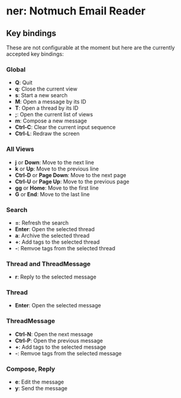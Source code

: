 ner: Notmuch Email Reader
=========================

Key bindings
------------
These are not configurable at the moment but here are the currently accepted
key bindings:

### Global
- **Q**:        Quit
- **q**:        Close the current view
- **s**:        Start a new search
- **M**:        Open a message by its ID
- **T**:        Open a thread by its ID
- **;**:        Open the current list of views
- **m**:        Compose a new message
- **Ctrl-C**:   Clear the current input sequence
- **Ctrl-L**:   Redraw the screen

### All Views
- **j** or **Down**:            Move to the next line
- **k** or **Up**:              Move to the previous line
- **Ctrl-D** or **Page Down**:  Move to the next page
- **Ctrl-U** or **Page Up**:    Move to the previous page
- **gg** or **Home**:           Move to the first line
- **G** or **End**:             Move to the last line

### Search
- **=**:                        Refresh the search
- **Enter**:                    Open the selected thread
- **a**:                        Archive the selected thread
- **+**:                        Add tags to the selected thread
- **-**:                        Remvoe tags from the selected thread

### Thread and ThreadMessage
- **r**:    Reply to the selected message

### Thread
- **Enter**:    Open the selected message

### ThreadMessage
- **Ctrl-N**:   Open the next message
- **Ctrl-P**:   Open the previous message
- **+**:        Add tags to the selected message
- **-**:        Remvoe tags from the selected message

### Compose, Reply
- **e**:    Edit the message
- **y**:    Send the message

